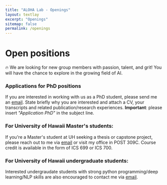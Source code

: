 ```yaml
---
title: "ALOHA Lab - Openings"
layout: textlay
excerpt: "Openings"
sitemap: false
permalink: /openings
---
```


# Open positions

🔥 We are looking for new group members with passion, talent, and grit! You will have the chance to explore in the growing field of AI.

### Applications for PhD positions
If you are interested in working with us as a PhD student, please send me an [email](mailto:haopengz@hawaii.edu). State briefly why you are interested and attach a CV, your transcripts and related publication/research experiences. **Important**: please insert _"Application PhD"_ in the subject line. 

### For University of Hawaii Master's students:
If you're a Master's student at UH seeking a thesis or capstone project, please reach out to me via [email](mailto:haopengz@hawaii.edu) or visit my office in POST 309C. Course credit is available in the form of ICS 699 or ICS 700.

### For University of Hawaii undergraduate students:
Interested undergraudate students with strong python programming/deep learning/NLP skills are also encouraged to contact me via [email](mailto:haopengz@hawaii.edu).

